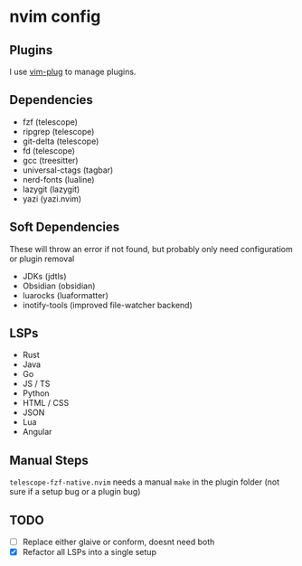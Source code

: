 # nvim config

## Plugins

I use [vim-plug](https://github.com/junegunn/vim-plug) to manage plugins.

## Dependencies

- fzf (telescope)
- ripgrep (telescope)
- git-delta (telescope)
- fd (telescope)
- gcc (treesitter)
- universal-ctags (tagbar)
- nerd-fonts (lualine)
- lazygit (lazygit)
- yazi (yazi.nvim)

## Soft Dependencies

These will throw an error if not found, but probably only need configuratiom or plugin removal
- JDKs (jdtls)
- Obsidian (obsidian)
- luarocks (luaformatter)
- inotify-tools (improved file-watcher backend)

## LSPs

- Rust
- Java
- Go
- JS / TS
- Python
- HTML / CSS
- JSON
- Lua
- Angular

## Manual Steps

`telescope-fzf-native.nvim` needs a manual `make` in the plugin folder (not sure if a setup bug or a plugin bug)

## TODO

- [ ] Replace either glaive or conform, doesnt need both
- [x] Refactor all LSPs into a single setup
